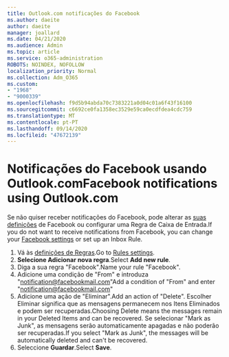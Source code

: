 ```yaml
---
title: Outlook.com notificações do Facebook
ms.author: daeite
author: daeite
manager: joallard
ms.date: 04/21/2020
ms.audience: Admin
ms.topic: article
ms.service: o365-administration
ROBOTS: NOINDEX, NOFOLLOW
localization_priority: Normal
ms.collection: Adm_O365
ms.custom:
- "1968"
- "9000339"
ms.openlocfilehash: f9d5b94abda70c7383221a0d04c01a6f43f16100
ms.sourcegitcommit: c6692ce0fa1358ec3529e59ca0ecdfdea4cdc759
ms.translationtype: MT
ms.contentlocale: pt-PT
ms.lasthandoff: 09/14/2020
ms.locfileid: "47672139"
---
```

# <a name="facebook-notifications-using-outlookcom"></a><span data-ttu-id="fd79f-102">Notificações do Facebook usando Outlook.com</span><span class="sxs-lookup"><span data-stu-id="fd79f-102">Facebook notifications using Outlook.com</span></span>

<span data-ttu-id="fd79f-103">Se não quiser receber notificações do Facebook, pode alterar as [suas definições](https://aka.ms/facebook-notifications-settings) de Facebook ou configurar uma Regra de Caixa de Entrada.</span><span class="sxs-lookup"><span data-stu-id="fd79f-103">If you do not want to receive notifications from Facebook, you can change your [Facebook settings](https://aka.ms/facebook-notifications-settings) or set up an Inbox Rule.</span></span>

1. <span data-ttu-id="fd79f-104">Vá às [definições de Regras](https://outlook.live.com/mail/options/mail/rules/inboxRules).</span><span class="sxs-lookup"><span data-stu-id="fd79f-104">Go to [Rules settings](https://outlook.live.com/mail/options/mail/rules/inboxRules).</span></span>
1. <span data-ttu-id="fd79f-105">**Selecione Adicionar nova regra**.</span><span class="sxs-lookup"><span data-stu-id="fd79f-105">Select **Add new rule**.</span></span>
1. <span data-ttu-id="fd79f-106">Diga a sua regra "Facebook".</span><span class="sxs-lookup"><span data-stu-id="fd79f-106">Name your rule "Facebook".</span></span>
1. <span data-ttu-id="fd79f-107">Adicione uma condição de "From" e introduza "notification@facebookmail.com"</span><span class="sxs-lookup"><span data-stu-id="fd79f-107">Add a condition of "From" and enter "notification@facebookmail.com"</span></span>
1. <span data-ttu-id="fd79f-108">Adicione uma ação de "Eliminar".</span><span class="sxs-lookup"><span data-stu-id="fd79f-108">Add an action of "Delete".</span></span> <span data-ttu-id="fd79f-109">Escolher Eliminar significa que as mensagens permanecem nos Itens Eliminados e podem ser recuperadas.</span><span class="sxs-lookup"><span data-stu-id="fd79f-109">Choosing Delete means the messages remain in your Deleted Items and can be recovered.</span></span> <span data-ttu-id="fd79f-110">Se selecionar "Mark as Junk", as mensagens serão automaticamente apagadas e não poderão ser recuperadas.</span><span class="sxs-lookup"><span data-stu-id="fd79f-110">If you select "Mark as Junk", the messages will be automatically deleted and can't be recovered.</span></span>
1. <span data-ttu-id="fd79f-111">Seleccione **Guardar**.</span><span class="sxs-lookup"><span data-stu-id="fd79f-111">Select **Save**.</span></span>